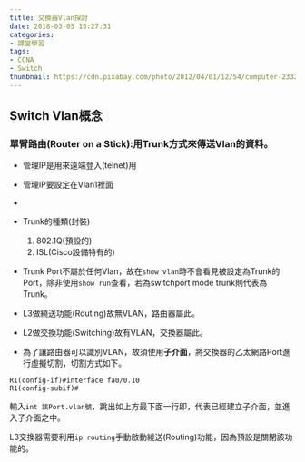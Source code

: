 ```yaml
---
title: 交換器Vlan探討
date: 2018-03-05 15:27:31
categories:
- 課堂學習
tags:
- CCNA
- Switch
thumbnail: https://cdn.pixabay.com/photo/2012/04/01/12/54/computer-23328_960_720.png
---
```


## Switch Vlan概念

### 單臂路由(Router on a Stick):用Trunk方式來傳送Vlan的資料。

* 管理IP是用來遠端登入(telnet)用
* 管理IP要設定在Vlan1裡面
* 
* Trunk的種類(封裝)
    1. 802.1Q(預設的)
    2. ISL(Cisco設備特有的)

* Trunk Port不屬於任何Vlan，故在`show vlan`時不會看見被設定為Trunk的Port，除非使用`show run`查看，若為switchport mode trunk則代表為Trunk。

* L3做繞送功能(Routing)故無VLAN，路由器屬此。
* L2做交換功能(Switching)故有VLAN，交換器屬此。
* 為了讓路由器可以識別VLAN，故須使用**子介面**，將交換器的乙太網路Port進行虛擬切割，切割方式如下。
```
R1(config-if)#interface fa0/0.10
R1(config-subif)#
```
輸入`int 該Port.vlan號`，跳出如上方最下面一行即，代表已經建立子介面，並進入子介面之中。

L3交換器需要利用`ip routing`手動啟動繞送(Routing)功能，因為預設是關閉該功能的。